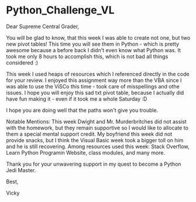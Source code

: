 # Python_Challenge_VL

Dear Supreme Central Grader, 

You will be glad to know, that this week I was able to create not one, but two new pivot tables! This time you will see them in Python - which is pretty awesome because a before back I didn't even
know what Python was. It took me only 8 hours to accomplish this, which is not bad all things considered :)  

This week I used heaps of resources which I referenced directly in the code for your review. I enjoyed this assignment way more than the VBA since I was able to use the 
ViSCo this time - took care of misspellings and othe issues. I hope you will enjoy this sad txt pivot table, because I actually did have fun making it - even if it took me a whole Saturday :D 

I hope you are doing well that the paths won't give you trouble.

Notable Mentions:
This week Dwight and Mr. Murderbritches did not assist with the homework, but they remain supportive so I would like to allocate to them a special mental support credit. My boyfriend this week did not 
provide snacks, but I think the Visual Basic week took a bigger toll on him and he is still recovering. Among resources used this week: Stack Overflow, Learn Python Programin Website, class modules, and many more. 

Thank you for your unwavering support in my quest to become a Python Jedi Master. 

Best, 

Vicky 

